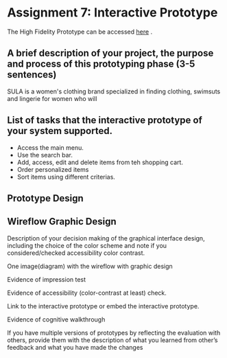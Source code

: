 # Assignment 7: Interactive Prototype

The High Fidelity Prototype can be accessed [here](https://xd.adobe.com/view/a3946404-4c90-4fd2-b220-3980685c3ce4-f6c7/) .

## A brief description of your project, the purpose and process of this prototyping phase (3-5 sentences)
SULA is a women's clothing brand specialized in finding clothing, swimsuts and lingerie for women who will

## List of tasks that the interactive prototype of your system supported.
- Access the main menu.
- Use the search bar.
- Add, access, edit and delete items from teh shopping cart. 
- Order personalized items
- Sort items using different criterias.

## Prototype Design

## Wireflow Graphic Design


Description of your decision making of the graphical interface design, including the choice of the color scheme and note if you considered/checked accessibility color contrast.

One image(diagram) with the wireflow with graphic design 

Evidence of impression test

Evidence of accessibility (color-contrast at least) check.

Link to the interactive prototype or embed the interactive prototype.

Evidence of cognitive walkthrough

If you have multiple versions of prototypes by reflecting the evaluation with others, provide them with the description of what you learned from other’s feedback and what you have made the changes

